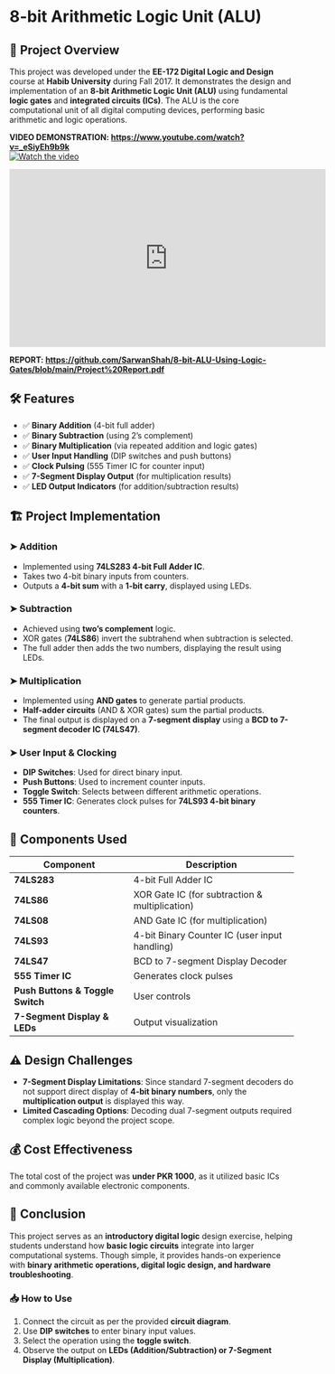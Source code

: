 # 8-bit Arithmetic Logic Unit (ALU)  

## 📌 Project Overview  
This project was developed under the **EE-172 Digital Logic and Design** course at **Habib University** during Fall 2017. It demonstrates the design and implementation of an **8-bit Arithmetic Logic Unit (ALU)** using fundamental **logic gates** and **integrated circuits (ICs)**. The ALU is the core computational unit of all digital computing devices, performing basic arithmetic and logic operations. 

**VIDEO DEMONSTRATION: https://www.youtube.com/watch?v=_eSiyEh9b9k**  
[![Watch the video](https://img.youtube.com/vi/_eSiyEh9b9k/maxresdefault.jpg)](https://www.youtube.com/watch?v=_eSiyEh9b9k)
<iframe width="560" height="315" src="https://www.youtube.com/embed/_eSiyEh9b9k?si=WoHu-PvXlvLEKGT0" title="YouTube video player" frameborder="0" allow="accelerometer; autoplay; clipboard-write; encrypted-media; gyroscope; picture-in-picture; web-share" referrerpolicy="strict-origin-when-cross-origin" allowfullscreen></iframe>

**REPORT: https://github.com/SarwanShah/8-bit-ALU-Using-Logic-Gates/blob/main/Project%20Report.pdf**

## 🛠 Features  
- ✅ **Binary Addition** (4-bit full adder)  
- ✅ **Binary Subtraction** (using 2’s complement)  
- ✅ **Binary Multiplication** (via repeated addition and logic gates)  
- ✅ **User Input Handling** (DIP switches and push buttons)  
- ✅ **Clock Pulsing** (555 Timer IC for counter input)  
- ✅ **7-Segment Display Output** (for multiplication results)  
- ✅ **LED Output Indicators** (for addition/subtraction results)  

## 🏗 Project Implementation  
### ➤ **Addition**  
- Implemented using **74LS283 4-bit Full Adder IC**.  
- Takes two 4-bit binary inputs from counters.  
- Outputs a **4-bit sum** with a **1-bit carry**, displayed using LEDs.  

### ➤ **Subtraction**  
- Achieved using **two’s complement** logic.  
- XOR gates (**74LS86**) invert the subtrahend when subtraction is selected.  
- The full adder then adds the two numbers, displaying the result using LEDs.  

### ➤ **Multiplication**  
- Implemented using **AND gates** to generate partial products.  
- **Half-adder circuits** (AND & XOR gates) sum the partial products.  
- The final output is displayed on a **7-segment display** using a **BCD to 7-segment decoder IC (74LS47)**.  

### ➤ **User Input & Clocking**  
- **DIP Switches**: Used for direct binary input.  
- **Push Buttons**: Used to increment counter inputs.  
- **Toggle Switch**: Selects between different arithmetic operations.  
- **555 Timer IC**: Generates clock pulses for **74LS93 4-bit binary counters**.  

## 🔧 Components Used  
| Component | Description |
|-----------|------------|
| **74LS283** | 4-bit Full Adder IC |
| **74LS86** | XOR Gate IC (for subtraction & multiplication) |
| **74LS08** | AND Gate IC (for multiplication) |
| **74LS93** | 4-bit Binary Counter IC (user input handling) |
| **74LS47** | BCD to 7-segment Display Decoder |
| **555 Timer IC** | Generates clock pulses |
| **Push Buttons & Toggle Switch** | User controls |
| **7-Segment Display & LEDs** | Output visualization |

## ⚠ Design Challenges  
- **7-Segment Display Limitations**: Since standard 7-segment decoders do not support direct display of **4-bit binary numbers**, only the **multiplication output** is displayed this way.  
- **Limited Cascading Options**: Decoding dual 7-segment outputs required complex logic beyond the project scope.  

## 💰 Cost Effectiveness  
The total cost of the project was **under PKR 1000**, as it utilized basic ICs and commonly available electronic components.  

## 📌 Conclusion  
This project serves as an **introductory digital logic** design exercise, helping students understand how **basic logic circuits** integrate into larger computational systems. Though simple, it provides hands-on experience with **binary arithmetic operations, digital logic design, and hardware troubleshooting**.  




### 📥 How to Use  
1. Connect the circuit as per the provided **circuit diagram**.  
2. Use **DIP switches** to enter binary input values.  
3. Select the operation using the **toggle switch**.  
4. Observe the output on **LEDs (Addition/Subtraction) or 7-Segment Display (Multiplication)**.  

